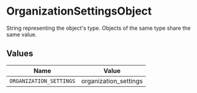 # OrganizationSettingsObject

String representing the object's type. Objects of the same type share the same value.


## Values

| Name                    | Value                   |
| ----------------------- | ----------------------- |
| `ORGANIZATION_SETTINGS` | organization_settings   |